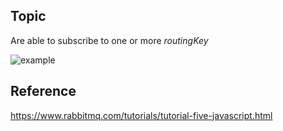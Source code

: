 ## Topic

Are able to subscribe to one or more _routingKey_

![example](https://www.rabbitmq.com/img/tutorials/python-five.png)

## Reference

https://www.rabbitmq.com/tutorials/tutorial-five-javascript.html